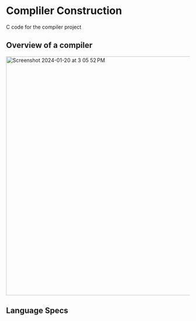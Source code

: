 # Compliler Construction

C code for the compiler project

## Overview of a compiler

<img width="654" alt="Screenshot 2024-01-20 at 3 05 52 PM" src="https://github.com/AD-lite24/Compiler-Construction-Project/assets/96363931/3699e52c-5de3-4309-b023-febd37651dc6">

## Language Specs

